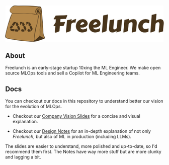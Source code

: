 ![](logo_freelunch_with_name.png)

## About

Freelunch is an early-stage startup 10xing the ML Engineer. We make open source MLOps tools and sell a Copilot for ML Engineering teams.

## Docs

You can checkout our docs in this repository to understand better our vision for the evolution of MLOps.

- Checkout our [Company Vision Slides](https://docs.google.com/presentation/d/1fK-ynj6WEG8cIYW3uvg-boNlKQ8-Oevo/edit?usp=sharing&ouid=103939938195747162766&rtpof=true&sd=true) for a concise and visual explanation.

- Checkout our [Design Notes](design_notes.md) for an in-depth explanation of not only *Freelunch*, but also of ML in production (including LLMs).

The slides are easier to understand, more polished and up-to-date, so I'd recommend them first. The Notes have way more stuff but are more clunky and lagging a bit.
